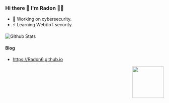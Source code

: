 ### Hi there 👋 I'm Radon 🐱‍💻

<!--
**Radon6/Radon6** is a ✨ _special_ ✨ repository because its `README.md` (this file) appears on your GitHub profile.

Here are some ideas to get you started:
-->
- 🔭 Working on cybersecurity.
- ⚡ Learning Web/IoT security.



![Github Stats](https://github-readme-stats.vercel.app/api?username=Radon6&show_icons=true&hide=contribs,prs&cache_seconds=86400&theme=dracula)


#### Blog
+ https://Radon6.github.io
<img align='right' src="https://profile-counter.glitch.me/Radon6/count.svg" width="100">



